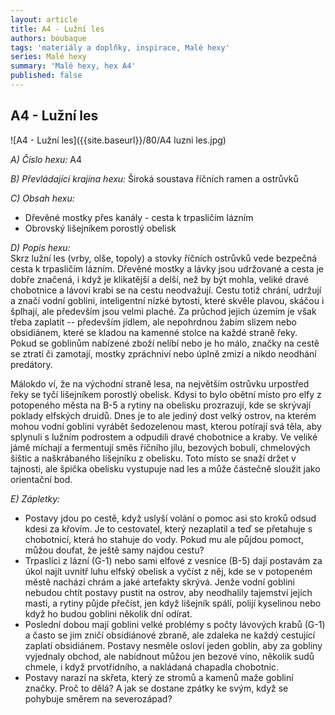 ```yaml
---
layout: article
title: A4 - Lužní les
authors: boubaque
tags: 'materiály a doplňky, inspirace, Malé hexy'
series: Malé hexy
summary: 'Malé hexy, hex A4'
published: false
---
```

## A4 - Lužní les

![A4 - Lužní les]({{site.baseurl}}/80/A4 luzni les.jpg) 

_A) Číslo hexu:_
A4  
  
_B) Převládající krajina hexu:_
Široká soustava říčních ramen a ostrůvků
  
_C) Obsah hexu:_
- Dřevěné mostky přes kanály - cesta k trpasličím lázním  
- Obrovský lišejníkem porostlý obelisk  
  
_D) Popis hexu:_  
Skrz lužní les (vrby, olše, topoly) a stovky říčních ostrůvků vede bezpečná cesta k trpasličím lázním. Dřevěné mostky a lávky jsou udržované a cesta je dobře značená, i když je klikatější a delší, než by být mohla, veliké dravé chobotnice a lávoví krabi se na cestu neodvažují. Cestu totiž chrání, udržují a značí vodní goblini, inteligentní nízké bytosti, které skvěle plavou, skáčou i šplhají, ale především jsou velmi plaché. Za průchod jejich územím je však třeba zaplatit -- především jídlem, ale nepohrdnou žabím slizem nebo obsidiánem, které se kladou na kamenné stolce na každé straně řeky. Pokud se goblinům nabízené zboží nelíbí nebo je ho málo, značky na cestě se ztratí či zamotají, mostky zpráchniví nebo úplně zmizí a nikdo neodhání predátory.  
  
Málokdo ví, že na východní straně lesa, na největším ostrůvku urpostřed řeky se tyčí lišejníkem porostlý obelisk. Kdysi to bylo obětní místo pro elfy z potopeného města na B-5 a rytiny na obelisku prozrazují, kde se skrývají poklady elfských druidů. Dnes je to ale jediný dost velký ostrov, na kterém mohou vodní goblini vyrábět šedozelenou mast, kterou potírají svá těla, aby splynuli s lužním podrostem a odpudili dravé chobotnice a kraby. Ve veliké jámě míchají a fermentují směs říčního jílu, bezových bobulí, chmelových šištic a naškrábaného lišejníku z obelisku. Toto místo se snaží držet v tajnosti, ale špička obelisku vystupuje nad les a může částečně sloužit jako orientační bod.  
  
_E) Zápletky:_  
- Postavy jdou po cestě, když uslyší volání o pomoc asi sto kroků odsud kdesi za křovím. Je to cestovatel, který nezaplatil a teď se přetahuje s chobotnicí, která ho stahuje do vody. Pokud mu ale půjdou pomoct, můžou doufat, že ještě samy najdou cestu?  
- Trpaslíci z lázní (G-1) nebo sami elfové z vesnice (B-5) dají postavám za úkol najít uvnitř luhu elfský obelisk a vyčíst z něj, kde se v potopeném městě nachází chrám a jaké artefakty skrývá. Jenže vodní goblini nebudou chtít postavy pustit na ostrov, aby neodhalily tajemství jejich masti, a rytiny půjde přečíst, jen když lišejník spálí, polijí kyselinou nebo když ho budou goblini několik dní odírat.  
- Poslední dobou mají goblini velké problémy s počty lávových krabů (G-1) a často se jim zničí obsidiánové zbraně, ale zdaleka ne každý cestující zaplatí obsidiánem. Postavy nesměle osloví jeden goblin, aby za gobliny vyjednaly obchod, ale nabídnout můžou jen bezové víno, několik sudů chmele, i když prvotřídního, a nakládaná chapadla chobotnic.  
- Postavy narazí na skřeta, který ze stromů a kamenů maže gobliní značky. Proč to dělá? A jak se dostane zpátky ke svým, když se pohybuje směrem na severozápad?
